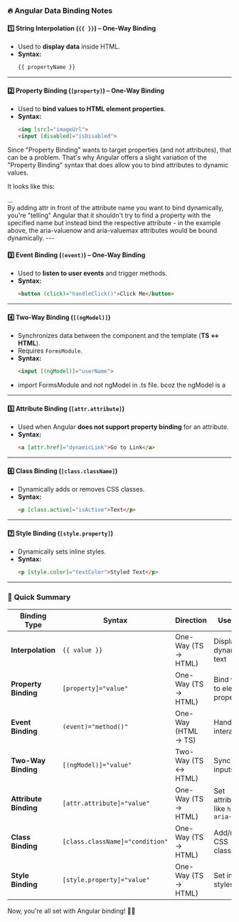 ### 🔥 **Angular Data Binding Notes**  

#### 1️⃣ **String Interpolation (`{{ }}`) – One-Way Binding**  
- Used to **display data** inside HTML.  
- **Syntax:**  
  ```html
  {{ propertyName }}
  ```

---

#### 2️⃣ **Property Binding (`[property]`) – One-Way Binding**  
- Used to **bind values to HTML element properties**.  
- **Syntax:**  
  ```html
  <img [src]="imageUrl">
  <input [disabled]="isDisabled">
  ```
Since "Property Binding" wants to target properties (and not attributes), that can be a problem. That's why Angular offers a slight variation of the "Property Binding" syntax that does allow you to bind attributes to dynamic values.

It looks like this:

<div 
  role="progressbar" 
  [attr.aria-valuenow]="currentVal" 
  [attr.aria-valuemax]="maxVal">...</div>
By adding attr in front of the attribute name you want to bind dynamically, you're "telling" Angular that it shouldn't try to find a property with the specified name but instead bind the respective attribute - in the example above, the aria-valuenow and aria-valuemax attributes would be bound dynamically.
---

#### 3️⃣ **Event Binding (`(event)`) – One-Way Binding**  
- Used to **listen to user events** and trigger methods.  
- **Syntax:**  
  ```html
  <button (click)="handleClick()">Click Me</button>
  ```

---

#### 4️⃣ **Two-Way Binding (`[(ngModel)]`)**  
- Synchronizes data between the component and the template (**TS ↔ HTML**).  
- Requires `FormsModule`.  
- **Syntax:**  
  ```html
  <input [(ngModel)]="userName">
  ```
- import FormsModule and not ngModel in .ts file. bcoz the ngModel is a 
---

#### 5️⃣ **Attribute Binding (`[attr.attribute]`)**  
- Used when Angular **does not support property binding** for an attribute.  
- **Syntax:**  
  ```html
  <a [attr.href]="dynamicLink">Go to Link</a>
  ```

---

#### 6️⃣ **Class Binding (`[class.className]`)**  
- Dynamically adds or removes CSS classes.  
- **Syntax:**  
  ```html
  <p [class.active]="isActive">Text</p>
  ```

---

#### 7️⃣ **Style Binding (`[style.property]`)**  
- Dynamically sets inline styles.  
- **Syntax:**  
  ```html
  <p [style.color]="textColor">Styled Text</p>
  ```

---

### 🚀 **Quick Summary**
| Binding Type | Syntax | Direction | Use Case |
|-------------|--------|-----------|----------|
| **Interpolation** | `{{ value }}` | One-Way (TS → HTML) | Display dynamic text |
| **Property Binding** | `[property]="value"` | One-Way (TS → HTML) | Bind values to element properties |
| **Event Binding** | `(event)="method()"` | One-Way (HTML → TS) | Handle user interactions |
| **Two-Way Binding** | `[(ngModel)]="value"` | Two-Way (TS ↔ HTML) | Sync form inputs |
| **Attribute Binding** | `[attr.attribute]="value"` | One-Way (TS → HTML) | Set attributes like `href`, `aria-label` |
| **Class Binding** | `[class.className]="condition"` | One-Way (TS → HTML) | Add/remove CSS classes |
| **Style Binding** | `[style.property]="value"` | One-Way (TS → HTML) | Set inline styles |

Now, you're all set with Angular binding! 🚀🔥